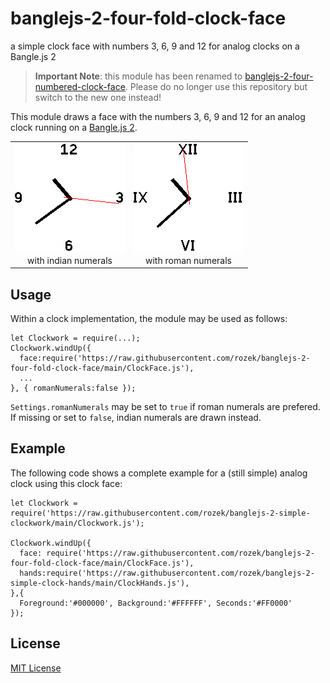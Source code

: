 # banglejs-2-four-fold-clock-face #

a simple clock face with numbers 3, 6, 9 and 12 for analog clocks on a Bangle.js 2

> **Important Note**: this module has been renamed to [banglejs-2-four-numbered-clock-face](https://github.com/rozek/banglejs-2-four-numbered-clock-face). Please do no longer use this repository but switch to the new one instead!

This module draws a face with the numbers 3, 6, 9 and 12 for an analog clock running on a [Bangle.js 2](https://www.espruino.com/Bangle.js2).

<table>
 <tr valign="top">
   <td align="center"><img src="indianNumerals.png"><br>with indian numerals</td>
   <td align="center"><img src="romanNumerals.png"><br>with roman numerals</td>
 </tr>
</table>

## Usage ##

Within a clock implementation, the module may be used as follows:

```
let Clockwork = require(...);
Clockwork.windUp({
  face:require('https://raw.githubusercontent.com/rozek/banglejs-2-four-fold-clock-face/main/ClockFace.js'),
  ...
}, { romanNumerals:false });
```

`Settings.romanNumerals` may be set to `true` if roman numerals are prefered. If missing or set to `false`, indian numerals are drawn instead.

## Example ##

The following code shows a complete example for a (still simple) analog clock using this clock face:

```
let Clockwork = require('https://raw.githubusercontent.com/rozek/banglejs-2-simple-clockwork/main/Clockwork.js');

Clockwork.windUp({
  face: require('https://raw.githubusercontent.com/rozek/banglejs-2-four-fold-clock-face/main/ClockFace.js'),
  hands:require('https://raw.githubusercontent.com/rozek/banglejs-2-simple-clock-hands/main/ClockHands.js'),
},{
  Foreground:'#000000', Background:'#FFFFFF', Seconds:'#FF0000'
});
```

## License ##

[MIT License](LICENSE.md)
